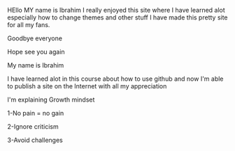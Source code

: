HEllo
MY name is Ibrahim I really enjoyed this site where I have learned alot especially how to change themes and other stuff
I have made this pretty site for all my fans.

Goodbye everyone

Hope see you again

My name is Ibrahim

I have learned alot in this course about how to use github and now I'm able to publish a site on the Internet
with all my appreciation

I'm explaining Growth mindset

1-No pain = no gain

2-Ignore criticism

3-Avoid challenges

